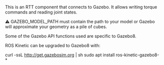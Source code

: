 This is an RTT component that connects to Gazebo.
It allows writing torque commands and reading joint states.

:warning: GAZEBO_MODEL_PATH must contain the path to your model or Gazebo will approximate your geometry as a pile of cubes.

Some of the Gazebo API functions used are specific to Gazebo8.

ROS Kinetic can be upgraded to Gazebo8 with: 

curl -ssL http://get.gazebosim.org | sh
sudo apt install ros-kinetic-gazebo8-*









